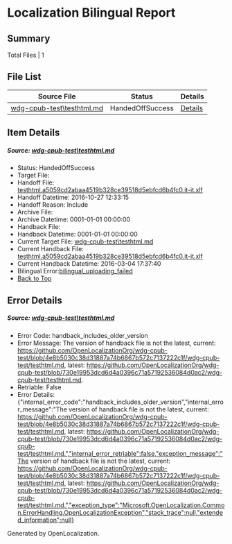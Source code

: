 # <a name='report-top'></a> Localization Bilingual Report

## Summary
 Total Files | 1

## File List
 Source File | Status | Details 
 ----------- | ------ | ------- 
 [wdg-cpub-test\testhtml.md](https://github.com/OpenLocalizationOrg/wdg-cpub-test/blob/730e19953dcd6d4a0396c71a57192536084d0ac2/wdg-cpub-test/testhtml.md) | HandedOffSuccess | [Details](#007206c8ebe98d26c62e908fea231470cccbd2b42263)

## Item Details
##### <a name='007206c8ebe98d26c62e908fea231470cccbd2b42263'></a> Source: [wdg-cpub-test\testhtml.md](https://github.com/OpenLocalizationOrg/wdg-cpub-test/blob/730e19953dcd6d4a0396c71a57192536084d0ac2/wdg-cpub-test/testhtml.md)
* Status: HandedOffSuccess
* Target File: 
* Handoff File: [testhtml.a5059cd2abaa4519b328ce39518d5ebfcd6b4fc0.it-it.xlf](https://github.com/OpenLocalizationOrg/wdg-cpub-handoff-test/blob/fddba29598d86621ee719d1c1ac55eda33f0ef16/ol-handoff/OpenLocalizationOrg/wdg-cpub-test.it-it/master/testhtml.a5059cd2abaa4519b328ce39518d5ebfcd6b4fc0.it-it.xlf)
* Handoff Datetime: 2016-10-27 12:33:15
* Handoff Reason: Include
* Archive File: 
* Archive Datetime: 0001-01-01 00:00:00
* Handback File: 
* Handback Datetime: 0001-01-01 00:00:00
* Current Target File: [wdg-cpub-test\testhtml.md](https://github.com/OpenLocalizationOrg/wdg-cpub-test.it-it/blob/c91db0af759b786a77d6e65044f2914517e05be9/wdg-cpub-test/testhtml.md)
* Current Handback File: [testhtml.a5059cd2abaa4519b328ce39518d5ebfcd6b4fc0.it-it.xlf](https://github.com/OpenLocalizationOrg/wdg-cpub-handback-test/blob/31a2244c7affdafbc8177e43584bfe6ce8487eaf/ol-handback/OpenLocalizationOrg/wdg-cpub-test.it-it/master/testhtml.a5059cd2abaa4519b328ce39518d5ebfcd6b4fc0.it-it.xlf)
* Current Handback Datetime: 2016-03-04 17:37:40
* Bilingual Error:[bilingual_uploading_failed](#007206c8ebe98d26c62e908fea231470cccbd2b42263bilingual_uploading_failed)
* [Back to Top](#report-top)


## Error Details
##### <a name='007206c8ebe98d26c62e908fea231470cccbd2b42263handback_includes_older_version'></a> Source: [wdg-cpub-test\testhtml.md](#007206c8ebe98d26c62e908fea231470cccbd2b42263)
* Error Code: handback_includes_older_version
* Error Message: The version of handback file is not the latest, current: https://github.com/OpenLocalizationOrg/wdg-cpub-test/blob/4e8b5030c38d31887a74b6867b572c7137222c1f/wdg-cpub-test/testhtml.md, latest: https://github.com/OpenLocalizationOrg/wdg-cpub-test/blob/730e19953dcd6d4a0396c71a57192536084d0ac2/wdg-cpub-test/testhtml.md.
* Retriable: False
* Error Details: {"internal_error_code":"handback_includes_older_version","internal_error_message":"The version of handback file is not the latest, current: https://github.com/OpenLocalizationOrg/wdg-cpub-test/blob/4e8b5030c38d31887a74b6867b572c7137222c1f/wdg-cpub-test/testhtml.md, latest: https://github.com/OpenLocalizationOrg/wdg-cpub-test/blob/730e19953dcd6d4a0396c71a57192536084d0ac2/wdg-cpub-test/testhtml.md.","internal_error_retriable":false,"exception_message":"The version of handback file is not the latest, current: https://github.com/OpenLocalizationOrg/wdg-cpub-test/blob/4e8b5030c38d31887a74b6867b572c7137222c1f/wdg-cpub-test/testhtml.md, latest: https://github.com/OpenLocalizationOrg/wdg-cpub-test/blob/730e19953dcd6d4a0396c71a57192536084d0ac2/wdg-cpub-test/testhtml.md.","exception_type":"Microsoft.OpenLocalization.Common.ErrorHandling.OpenLocalizationException","stack_trace":null,"extended_information":null}


Generated by OpenLocalization.
